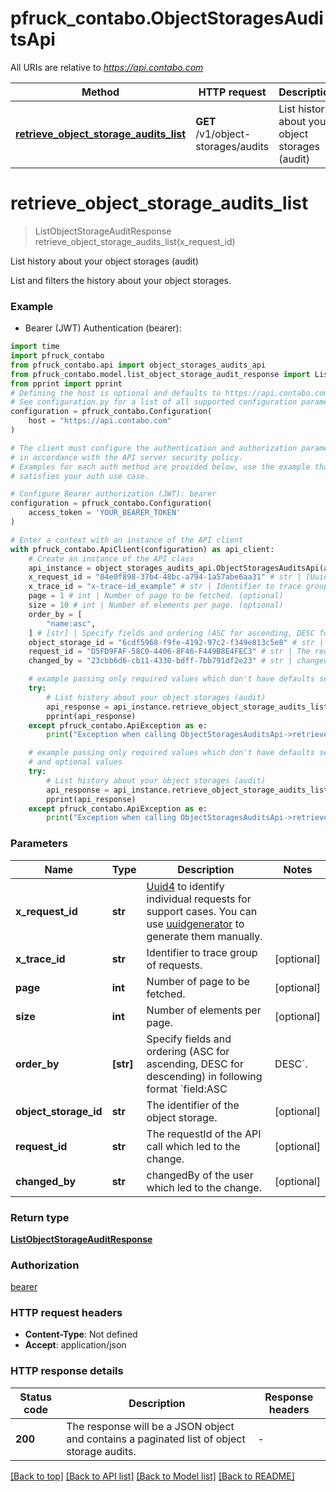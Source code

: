 # pfruck_contabo.ObjectStoragesAuditsApi

All URIs are relative to *https://api.contabo.com*

Method | HTTP request | Description
------------- | ------------- | -------------
[**retrieve_object_storage_audits_list**](ObjectStoragesAuditsApi.md#retrieve_object_storage_audits_list) | **GET** /v1/object-storages/audits | List history about your object storages (audit)


# **retrieve_object_storage_audits_list**
> ListObjectStorageAuditResponse retrieve_object_storage_audits_list(x_request_id)

List history about your object storages (audit)

List and filters the history about your object storages.

### Example

* Bearer (JWT) Authentication (bearer):

```python
import time
import pfruck_contabo
from pfruck_contabo.api import object_storages_audits_api
from pfruck_contabo.model.list_object_storage_audit_response import ListObjectStorageAuditResponse
from pprint import pprint
# Defining the host is optional and defaults to https://api.contabo.com
# See configuration.py for a list of all supported configuration parameters.
configuration = pfruck_contabo.Configuration(
    host = "https://api.contabo.com"
)

# The client must configure the authentication and authorization parameters
# in accordance with the API server security policy.
# Examples for each auth method are provided below, use the example that
# satisfies your auth use case.

# Configure Bearer authorization (JWT): bearer
configuration = pfruck_contabo.Configuration(
    access_token = 'YOUR_BEARER_TOKEN'
)

# Enter a context with an instance of the API client
with pfruck_contabo.ApiClient(configuration) as api_client:
    # Create an instance of the API class
    api_instance = object_storages_audits_api.ObjectStoragesAuditsApi(api_client)
    x_request_id = "04e0f898-37b4-48bc-a794-1a57abe6aa31" # str | [Uuid4](https://en.wikipedia.org/wiki/Universally_unique_identifier#Version_4_(random)) to identify individual requests for support cases. You can use [uuidgenerator](https://www.uuidgenerator.net/version4) to generate them manually.
    x_trace_id = "x-trace-id_example" # str | Identifier to trace group of requests. (optional)
    page = 1 # int | Number of page to be fetched. (optional)
    size = 10 # int | Number of elements per page. (optional)
    order_by = [
        "name:asc",
    ] # [str] | Specify fields and ordering (ASC for ascending, DESC for descending) in following format `field:ASC|DESC`. (optional)
    object_storage_id = "6cdf5968-f9fe-4192-97c2-f349e813c5e8" # str | The identifier of the object storage. (optional)
    request_id = "D5FD9FAF-58C0-4406-8F46-F449B8E4FEC3" # str | The requestId of the API call which led to the change. (optional)
    changed_by = "23cbb6d6-cb11-4330-bdff-7bb791df2e23" # str | changedBy of the user which led to the change. (optional)

    # example passing only required values which don't have defaults set
    try:
        # List history about your object storages (audit)
        api_response = api_instance.retrieve_object_storage_audits_list(x_request_id)
        pprint(api_response)
    except pfruck_contabo.ApiException as e:
        print("Exception when calling ObjectStoragesAuditsApi->retrieve_object_storage_audits_list: %s\n" % e)

    # example passing only required values which don't have defaults set
    # and optional values
    try:
        # List history about your object storages (audit)
        api_response = api_instance.retrieve_object_storage_audits_list(x_request_id, x_trace_id=x_trace_id, page=page, size=size, order_by=order_by, object_storage_id=object_storage_id, request_id=request_id, changed_by=changed_by)
        pprint(api_response)
    except pfruck_contabo.ApiException as e:
        print("Exception when calling ObjectStoragesAuditsApi->retrieve_object_storage_audits_list: %s\n" % e)
```


### Parameters

Name | Type | Description  | Notes
------------- | ------------- | ------------- | -------------
 **x_request_id** | **str**| [Uuid4](https://en.wikipedia.org/wiki/Universally_unique_identifier#Version_4_(random)) to identify individual requests for support cases. You can use [uuidgenerator](https://www.uuidgenerator.net/version4) to generate them manually. |
 **x_trace_id** | **str**| Identifier to trace group of requests. | [optional]
 **page** | **int**| Number of page to be fetched. | [optional]
 **size** | **int**| Number of elements per page. | [optional]
 **order_by** | **[str]**| Specify fields and ordering (ASC for ascending, DESC for descending) in following format &#x60;field:ASC|DESC&#x60;. | [optional]
 **object_storage_id** | **str**| The identifier of the object storage. | [optional]
 **request_id** | **str**| The requestId of the API call which led to the change. | [optional]
 **changed_by** | **str**| changedBy of the user which led to the change. | [optional]

### Return type

[**ListObjectStorageAuditResponse**](ListObjectStorageAuditResponse.md)

### Authorization

[bearer](../README.md#bearer)

### HTTP request headers

 - **Content-Type**: Not defined
 - **Accept**: application/json


### HTTP response details

| Status code | Description | Response headers |
|-------------|-------------|------------------|
**200** | The response will be a JSON object and contains a paginated list of object storage audits. |  -  |

[[Back to top]](#) [[Back to API list]](../README.md#documentation-for-api-endpoints) [[Back to Model list]](../README.md#documentation-for-models) [[Back to README]](../README.md)

